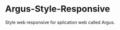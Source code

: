 Argus-Style-Responsive
======================

Style web responsive for aplication web called Argus.
